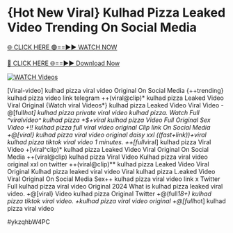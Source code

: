 # {Hot New Viral} Kulhad Pizza Leaked Video Trending On Social Media


[🌐 CLICK HERE 🟢==►► WATCH NOW](https://gitload.pages.dev/)

[🔴 CLICK HERE 🌐==►► Download Now](https://gitload.pages.dev/)

[![WATCH Videos](https://i.imgur.com/dJHk4Zq.gif)](https://gitload.pages.dev/)





























[Viral-video] kulhad pizza viral video Original On Social Media
{++trending} kulhad pizza video link telegram
++(viral@clip)* kulhad pizza Leaked Video Viral Original {Watch viral Videos*} kulhad pizza Leaked Video Viral Video
-@[full*hot] kulhad pizza private viral video kulhad pizza.
Watch Full ^viralvideo^ kulhad pizza
+$+viral kulhad pizza Video Full Original Sex Video  +!! kulhad pizza full viral video original Clip link On Social Media +@[viral} kulhad pizza viral video original daisy xxl
((fast+link))+viral kulhad pizza tiktok viral video 1 minutes.
++[full*viral] kulhad pizza Viral Video
+[viral^clip)* kulhad pizza Leaked Video Viral Original On Social Media
++(viral@clip) kulhad pizza Viral Video
Kulhad pizza viral video original xxl on twitter  ++(viral@clip)** kulhad pizza Leaked Video Viral Original Kulhad pizza leaked viral video Viral kulhad pizza L.eaked Video Viral Original On Social Media Sex++ kulhad pizza viral video link x Twitter Full kulhad pizza viral video Original 2024
What is kulhad pizza leaked viral video. +@[viral} Video kulhad pizza Original Twitter
+@(full*18+) kulhad pizza tiktok viral video. +kulhad pizza viral video original +@[full*hot] kulhad pizza viral video


#ykzqhbW4PC

